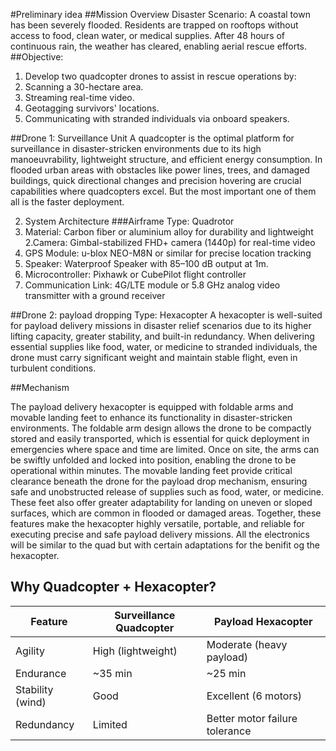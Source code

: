 #Preliminary idea
##Mission Overview
Disaster Scenario:
A coastal town has been severely flooded. Residents are trapped on rooftops without access to food, clean water, or medical supplies. After 48 hours of continuous rain, the weather has cleared, enabling aerial rescue efforts.
##Objective:
1. Develop two quadcopter drones to assist in rescue operations by:
 1. Scanning a 30-hectare area.
 2. Streaming real-time video.
 3. Geotagging survivors' locations.
 4. Communicating with stranded individuals via onboard speakers.

##Drone 1: Surveillance Unit
A quadcopter is the optimal platform for surveillance in disaster-stricken environments due to its high manoeuvrability, lightweight structure, and efficient energy consumption. In flooded urban areas with obstacles like power
 lines, trees, and damaged buildings, quick directional changes and precision hovering are crucial capabilities where quadcopters excel. But the most important one of them all is the faster deployment.

2. System Architecture
###Airframe
Type: Quadrotor
1. Material: Carbon fiber or aluminium alloy for durability and lightweight
2.Camera: Gimbal-stabilized FHD+ camera (1440p) for real-time video
3. GPS Module: u-blox NEO-M8N or similar for precise location tracking
4. Speaker: Waterproof Speaker with 85–100 dB output at 1m.
5. Microcontroller: Pixhawk or CubePilot flight controller
6. Communication Link: 4G/LTE module or 5.8 GHz analog video transmitter with a ground receiver

##Drone 2: payload dropping
Type: Hexacopter
A hexacopter is well-suited for payload delivery missions in disaster relief scenarios due to its higher lifting capacity, greater stability, and built-in redundancy. 
When delivering essential supplies like food, water, or medicine to stranded individuals, the drone must carry significant weight and maintain stable flight, even in turbulent conditions.

##Mechanism

The payload delivery hexacopter is equipped with foldable arms and movable landing feet to enhance its functionality in disaster-stricken environments. 
The foldable arm design allows the drone to be compactly stored and easily transported, which is essential for quick deployment in emergencies where space and time are limited.
Once on site, the arms can be swiftly unfolded and locked into position, enabling the drone to be operational within minutes. 
The movable landing feet provide critical clearance beneath the drone for the payload drop mechanism, ensuring safe and unobstructed release of supplies such as food, water, or medicine. 
These feet also offer greater adaptability for landing on uneven or sloped surfaces, which are common in flooded or damaged areas. 
Together, these features make the hexacopter highly versatile, portable, and reliable for executing precise and safe payload delivery missions.
All the electronics will be similar to the quad but with certain adaptations for the benifit og the hexacopter.

## Why Quadcopter + Hexacopter?

| Feature           | Surveillance Quadcopter     | Payload Hexacopter              |
|------------------|-----------------------------|---------------------------------|
| Agility          | High (lightweight)          | Moderate (heavy payload)        |
| Endurance        | ~35 min                     | ~25 min                         |
| Stability (wind) | Good                        | Excellent (6 motors)            |
| Redundancy       | Limited                     | Better motor failure tolerance  |
